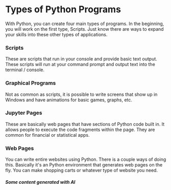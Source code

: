# Types of Python Programs

With Python, you can create four main types of programs.  In the beginning, you will work on the first type, Scripts.  Just know there are ways to expand your skills into these other types of applications.

### Scripts

These are scripts that run in your console and provide basic text output.  These scripts will run at your command prompt and output text into the terminal / console. &#x20;

### Graphical Programs

Not as common as scripts, it is possible to write screens that show up in Windows and have animations for basic games, graphs, etc.

### Jupyter Pages

These are basically web pages that have sections of Python code built in.  It allows people to execute the code fragments within the page.  They are common for financial or statistical apps.

### Web Pages

You can write entire websites using Python.  There is a couple ways of doing this.  Basically it's an Python environment that generates web pages on the fly.  You can make shopping carts or whatever type of website you need.

##### Some content generated with AI